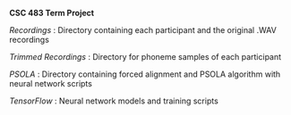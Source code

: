**CSC 483 Term Project**

*Recordings* : Directory containing each participant and the original .WAV
recordings

*Trimmed Recordings* : Directory for phoneme samples of each participant

*PSOLA* : Directory containing forced alignment and PSOLA algorithm with 
neural network scripts

*TensorFlow* : Neural network models and training scripts